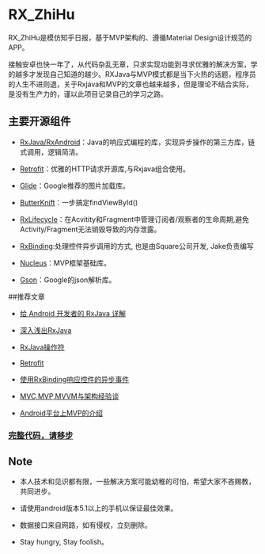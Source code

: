 

# RX_ZhiHu
RX_ZhiHu是模仿知乎日报，基于MVP架构的、遵循Material Design设计规范的APP。

接触安卓也快一年了，从代码杂乱无章，只求实现功能到寻求优雅的解决方案，学的越多才发现自己知道的越少。RXJava与MVP模式都是当下火热的话题，程序员的人生不进则退，关于Rxjava和MVP的文章也越来越多，但是理论不结合实际，是没有生产力的，谨以此项目记录自己的学习之路。


## 主要开源组件
- [RxJava/RxAndroid](https://github.com/ReactiveX/RxJava)：Java的响应式编程的库，实现异步操作的第三方库，链式调用，逻辑简洁。

- [Retrofit](https://github.com/square/retrofit)：优雅的HTTP请求开源库,与Rxjava组合使用。

- [Glide](https://github.com/square/picasso)：Google推荐的图片加载库。

- [ButterKnift](https://github.com/JakeWharton/butterknife)：一步搞定findViewById()

- [RxLifecycle](https://github.com/trello/RxLifecycle)：在Acvitity和Fragment中管理订阅者/观察者的生命周期,避免Activity/Fragment无法销毁导致的内存泄露。

- [RxBinding](https://github.com/JakeWharton/RxBinding):处理控件异步调用的方式, 也是由Square公司开发, Jake负责编写

- [Nucleus](https://github.com/konmik/nucleus)：MVP框架基础库。

- [Gson](https://github.com/google/gson)：Google的json解析库。



##推荐文章


- [给 Android 开发者的 RxJava 详解](http://gank.io/post/560e15be2dca930e00da1083)

- [深入浅出RxJava](http://blog.csdn.net/lzyzsd/article/details/41833541/)

- [RxJava操作符](http://blog.chinaunix.net/uid-20771867-id-5187376.html)

- [Retrofit](http://square.github.io/retrofit/)

- [使用RxBinding响应控件的异步事件](http://www.jianshu.com/p/c2c7c46e6b97/comments/1338430)

- [MVC,MVP,MVVM与架构经验谈](https://www.sdk.cn/news/2501)

- [Android平台上MVP的介绍](https://github.com/bboyfeiyu/android-tech-frontier/blob/master/issue-12%2FAndroid%E4%B8%8AMVP%E7%9A%84%E4%BB%8B%E7%BB%8D.md#使用mvp)



### [完整代码，请移步](https://git.oschina.net/cloud_woo/RX_ZhiHu)


## Note
- 本人技术和见识都有限，一些解决方案可能幼稚的可怕，希望大家不吝赐教，共同进步。

- 请使用android版本5.1以上的手机以保证最佳效果。

- 数据接口来自网路，如有侵权，立刻删除。

- Stay hungry, Stay foolish。